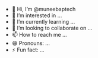 - 👋 Hi, I’m @muneebaptech
- 👀 I’m interested in ...
- 🌱 I’m currently learning ...
- 💞️ I’m looking to collaborate on ...
- 📫 How to reach me ...
- 😄 Pronouns: ...
- ⚡ Fun fact: ...

<!---
muneebaptech/muneebaptech is a ✨ special ✨ repository because its `README.md` (this file) appears on your GitHub profile.
You can click the Preview link to take a look at your changes.
--->

